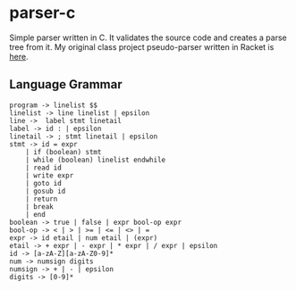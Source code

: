 # parser-c
Simple parser written in C. It validates the source code and creates a parse tree from it. My original class project pseudo-parser written in Racket is [here](https://github.com/gschick3/parser-racket).

## Language Grammar

```
program -> linelist $$ 
linelist -> line linelist | epsilon 
line ->  label stmt linetail 
label -> id : | epsilon 
linetail -> ; stmt linetail | epsilon 
stmt -> id = expr 
	| if (boolean) stmt 
	| while (boolean) linelist endwhile
	| read id
	| write expr
	| goto id
	| gosub id
	| return
	| break
	| end
boolean -> true | false | expr bool-op expr 
bool-op -> < | > | >= | <= | <> | =
expr -> id etail | num etail | (expr) 
etail -> + expr | - expr | * expr | / expr | epsilon
id -> [a-zA-Z][a-zA-Z0-9]*
num -> numsign digits
numsign -> + | - | epsilon 
digits -> [0-9]*
```

